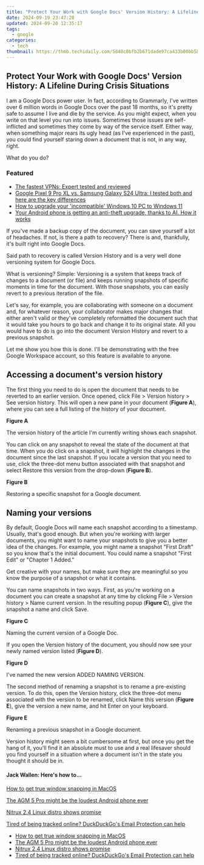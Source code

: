 ```yaml
---
title: "Protect Your Work with Google Docs' Version History: A Lifeline During Crisis Situations"
date: 2024-09-19 23:47:28
updated: 2024-09-20 12:35:17
tags:
  - google
categories:
  - tech
thumbnail: https://thmb.techidaily.com/5d40c0bfb2b671dade97ca433b00bb587bba5a39728d8b56cca1107a8d8599fe.jpg
---
```


## Protect Your Work with Google Docs' Version History: A Lifeline During Crisis Situations

I am a Google Docs power user. In fact, according to Grammarly, I've written over 6 million words in Google Docs over the past 18 months, so it's pretty safe to assume I live and die by the service. As you might expect, when you write on that level you run into issues. Sometimes those issues are self-inflicted and sometimes they come by way of the service itself. Either way, when something major rears its ugly head (as I've experienced in the past), you could find yourself staring down a document that is not, in any way, right.

What do you do? 

### Featured

* [The fastest VPNs: Expert tested and reviewed](https://www.zdnet.com/article/fastest-vpn/)
* [Google Pixel 9 Pro XL vs. Samsung Galaxy S24 Ultra: I tested both and here are the key differences](https://www.zdnet.com/article/google-pixel-9-pro-xl-vs-samsung-galaxy-s24-ultra/)
* [How to upgrade your 'incompatible' Windows 10 PC to Windows 11](https://www.zdnet.com/article/how-to-upgrade-your-incompatible-windows-10-pc-to-windows-11/)
* [Your Android phone is getting an anti-theft upgrade, thanks to AI. How it works](https://www.zdnet.com/article/your-android-phone-is-getting-an-anti-theft-upgrade-thanks-to-ai-how-it-works/)

If you've made a backup copy of the document, you can save yourself a lot of headaches. If not, is there a path to recovery? There is and, thankfully, it's built right into Google Docs.

Said path to recovery is called Version History and is a very well done versioning system for Google Docs.

What is versioning? Simple: Versioning is a system that keeps track of changes to a document (or file) and keeps running snapshots of specific moments in time for the document. With those snapshots, you can easily revert to a previous iteration of the file. 

Let's say, for example, you are collaborating with someone on a document and, for whatever reason, your collaborator makes major changes that either aren't valid or they've completely reformatted the document such that it would take you hours to go back and change it to its original state. All you would have to do is go into the document Version History and revert to a previous snapshot.

Let me show you how this is done. I'll be demonstrating with the free Google Workspace account, so this feature is available to anyone.

## Accessing a document's version history

The first thing you need to do is open the document that needs to be reverted to an earlier version. Once opened, click File > Version history > See version history. This will open a new pane in your document (**Figure A**), where you can see a full listing of the history of your document.

**Figure A**

The version history of the article I'm currently writing shows each snapshot.

You can click on any snapshot to reveal the state of the document at that time. When you do click on a snapshot, it will highlight the changes in the document since the last snapshot. If you locate a version that you need to use, click the three-dot menu button associated with that snapshot and select Restore this version from the drop-down (**Figure B**).

**Figure B**

Restoring a specific snapshot for a Google document.

## Naming your versions

By default, Google Docs will name each snapshot according to a timestamp. Usually, that's good enough. But when you're working with larger documents, you might want to name your snapshots to give you a better idea of the changes. For example, you might name a snapshot "First Draft" so you know that's the initial document. You could name a snapshot "First Edit" or "Chapter 1 Added."

Get creative with your names, but make sure they are meaningful so you know the purpose of a snapshot or what it contains. 

You can name snapshots in two ways. First, as you're working on a document you can create a snapshot at any time by clicking File > Version history > Name current version. In the resulting popup (**Figure C**), give the snapshot a name and click Save.

**Figure C**

Naming the current version of a Google Doc.

If you open the Version history of the document, you should now see your newly named version listed (**Figure D**).

**Figure D**

I've named the new version ADDED NAMING VERSION.

The second method of renaming a snapshot is to rename a pre-existing version. To do this, open the Version history, click the three-dot menu associated with the version to be renamed, click Name this version (**Figure E**), give the version a new name, and hit Enter on your keyboard.

**Figure E**

Renaming a previous snapshot in a Google document.

Version history might seem a bit cumbersome at first, but once you get the hang of it, you'll find it an absolute must to use and a real lifesaver should you find yourself in a situation where a document isn't in the state you thought it should be in.

#### Jack Wallen: Here's how to...

[How to get true window snapping in MacOS](https://www.zdnet.com/article/how-to-get-true-window-snapping-in-macos/ "How to get true window snapping in MacOS")

[The AGM 5 Pro might be the loudest Android phone ever](https://www.zdnet.com/article/the-agm-5-pro-might-be-the-loudest-android-phone-ever/ "The AGM 5 Pro might be the loudest Android phone ever")

[Nitrux 2.4 Linux distro shows promise](https://www.zdnet.com/article/nitrux-2-4-linux-distribution-shows-promise-but-seems-rough-around-the-edges/ "Nitrux 2.4 Linux distro shows promise")

[Tired of being tracked online? DuckDuckGo's Email Protection can help](https://www.zdnet.com/article/tired-of-being-tracked-online-duckduckgos-email-protection-can-help/ "Tired of being tracked online? DuckDuckGo's Email Protection can help")

* [How to get true window snapping in MacOS](https://www.zdnet.com/article/how-to-get-true-window-snapping-in-macos/ "How to get true window snapping in MacOS")
* [The AGM 5 Pro might be the loudest Android phone ever](https://www.zdnet.com/article/the-agm-5-pro-might-be-the-loudest-android-phone-ever/ "The AGM 5 Pro might be the loudest Android phone ever")
* [Nitrux 2.4 Linux distro shows promise](https://www.zdnet.com/article/nitrux-2-4-linux-distribution-shows-promise-but-seems-rough-around-the-edges/ "Nitrux 2.4 Linux distro shows promise")
* [Tired of being tracked online? DuckDuckGo's Email Protection can help](https://www.zdnet.com/article/tired-of-being-tracked-online-duckduckgos-email-protection-can-help/ "Tired of being tracked online? DuckDuckGo's Email Protection can help")

<ins class="adsbygoogle"
     style="display:block"
     data-ad-format="autorelaxed"
     data-ad-client="ca-pub-7571918770474297"
     data-ad-slot="1223367746"></ins>



<ins class="adsbygoogle"
     style="display:block"
     data-ad-client="ca-pub-7571918770474297"
     data-ad-slot="8358498916"
     data-ad-format="auto"
     data-full-width-responsive="true"></ins>
